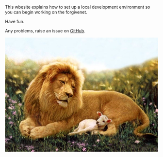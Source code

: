 This wbesite explains how to set up a local development environment so you can begin working on the forgivenet.

Have fun.

Any problems, raise an issue on [GitHub]().

![Lion lying down with lamb](./images/lion-and-lamb.jpg)